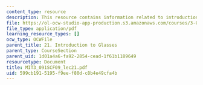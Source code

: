 ```yaml
---
content_type: resource
description: This resource contains information related to introduction to glasses.
file: https://ol-ocw-studio-app-production.s3.amazonaws.com/courses/3-091sc-introduction-to-solid-state-chemistry-fall-2010/599cb1915195f9eef80dc8b4e49cfa4b_MIT3_091SCF09_lec21.pdf
file_type: application/pdf
learning_resource_types: []
ocw_type: OCWFile
parent_title: 21. Introduction to Glasses
parent_type: CourseSection
parent_uid: 1d01a4a6-fa92-2854-cead-1f61b1189649
resourcetype: Document
title: MIT3_091SCF09_lec21.pdf
uid: 599cb191-5195-f9ee-f80d-c8b4e49cfa4b
---
```

